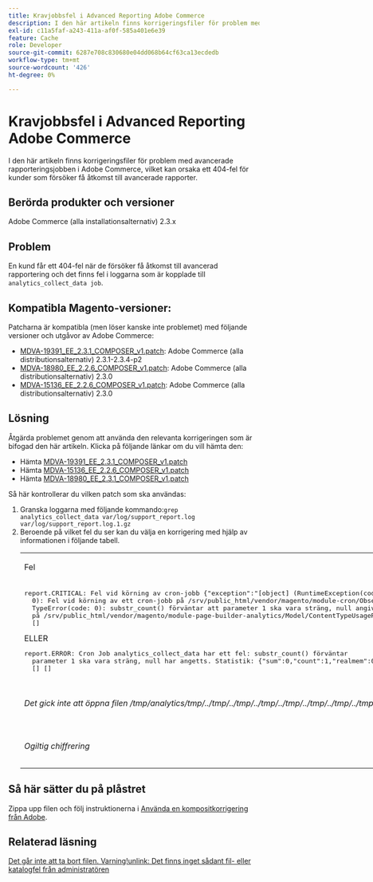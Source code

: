 ```yaml
---
title: Kravjobbsfel i Advanced Reporting Adobe Commerce
description: I den här artikeln finns korrigeringsfiler för problem med avancerade rapporteringsjobben i Adobe Commerce, vilket kan orsaka ett 404-fel för kunder som försöker få åtkomst till avancerade rapporter.
exl-id: c11a5faf-a243-411a-af0f-585a401e6e39
feature: Cache
role: Developer
source-git-commit: 6287e708c830680e04dd068b64cf63ca13ecdedb
workflow-type: tm+mt
source-wordcount: '426'
ht-degree: 0%

---
```


# Kravjobbsfel i Advanced Reporting Adobe Commerce

I den här artikeln finns korrigeringsfiler för problem med avancerade rapporteringsjobben i Adobe Commerce, vilket kan orsaka ett 404-fel för kunder som försöker få åtkomst till avancerade rapporter.

## Berörda produkter och versioner

Adobe Commerce (alla installationsalternativ) 2.3.x

## Problem

En kund får ett 404-fel när de försöker få åtkomst till avancerad rapportering och det finns fel i loggarna som är kopplade till `analytics_collect_data job`.

## Kompatibla Magento-versioner:

Patcharna är kompatibla (men löser kanske inte problemet) med följande versioner och utgåvor av Adobe Commerce:

* [MDVA-19391\_EE\_2.3.1\_COMPOSER\_v1.patch](assets/MDVA-19391_EE_2.3.1_COMPOSER_v1.patch.zip): Adobe Commerce (alla distributionsalternativ) 2.3.1-2.3.4-p2
* [MDVA-18980\_EE\_2.2.6\_COMPOSER\_v1.patch](assets/MDVA-18980_EE_2.2.6_COMPOSER_v1.patch.zip): Adobe Commerce (alla distributionsalternativ) 2.3.0
* [MDVA-15136\_EE\_2.2.6\_COMPOSER\_v1.patch](assets/MDVA-15136_EE_2.2.6_COMPOSER_v1.patch.zip): Adobe Commerce (alla distributionsalternativ) 2.3.0

## **Lösning**

Åtgärda problemet genom att använda den relevanta korrigeringen som är bifogad den här artikeln. Klicka på följande länkar om du vill hämta den:

* Hämta [MDVA-19391\_EE\_2.3.1\_COMPOSER\_v1.patch](assets/MDVA-19391_EE_2.3.1_COMPOSER_v1.patch.zip)
* Hämta [MDVA-15136\_EE\_2.2.6\_COMPOSER\_v1.patch](assets/MDVA-15136_EE_2.2.6_COMPOSER_v1.patch.zip)
* Hämta [MDVA-18980\_EE\_2.3.1\_COMPOSER\_v1.patch](assets/MDVA-18980_EE_2.2.6_COMPOSER_v1.patch.zip)

Så här kontrollerar du vilken patch som ska användas:

<ol><li>Granska loggarna med följande kommando:<code>grep analytics_collect_data var/log/support_report.log var/log/support_report.log.1.gz</code>
</li><li>Beroende på vilket fel du ser kan du välja en korrigering med hjälp av informationen i följande tabell.<table style="width: 826px;">
<tbody>
<tr>
<td class="wysiwyg-text-align-center">
<p>Fel</p>
</td>
<td class="wysiwyg-text-align-center">Lappa</td>
</tr>
<tr>
<td>
<pre>report.CRITICAL: Fel vid körning av cron-jobb {"exception":"[object] (RuntimeException(code:
  0): Fel vid körning av ett cron-jobb på /srv/public_html/vendor/magento/module-cron/Observer/ProcessCronQueueObserver.php:327,
  TypeError(code: 0): substr_count() förväntar att parameter 1 ska vara sträng, null angiven
  på /srv/public_html/vendor/magento/module-page-builder-analytics/Model/ContentTypeUsageReportProvider.php:106)"}
  []</pre>ELLER<pre>report.ERROR: Cron Job analytics_collect_data har ett fel: substr_count() förväntar
  parameter 1 ska vara sträng, null har angetts. Statistik: {"sum":0,"count":1,"realmem":0,"emalloc":0,"realmem_start":224919552,"emalloc_start":216398384}
  [] []</pre>
<p> </p>
</td>
<td>Använd <a href="assets/MDVA-19391_EE_2.3.1_COMPOSER_v1.patch">MDVA-19391_EE_2.3.1_COMPOSER_v1.patch.zip</a>, rensa cachen och vänta 24 timmar på att jobbet ska köras igen och försök igen.</td>
</tr>
<tr>
<td>
<p><em>Det gick inte att öppna filen /tmp/analytics/tmp/../tmp/../tmp/../tmp/../tmp/../tmp/../tmp/../tmp/../tmp/../tmp/../tmp/../tmp/./tmp/ ../tmp/../tmp/../tmp/../tmp/../</em></p>
</td>
<td>Använd <a href="assets/MDVA-15136_EE_2.2.6_COMPOSER_v1.patch">MDVA-15136_EE_2.2.6_COMPOSER_v1.patch.zip</a>, rensa cachen och vänta 24 timmar på att jobbet ska köras igen och försök igen.</td>
</tr>
<tr>
<td><em>Ogiltig chiffrering</em></td>
<td>Använd <a href="assets/MDVA-18980_EE_2.2.6_COMPOSER_v1.patch">MDVA-18980_EE_2.2.6_COMPOSER_v1.patch.zip</a>, rensa cachen och vänta 24 timmar på att jobbet ska köras igen och försök igen.</td>
</tr>
</tbody>
</table>
</li></ol>

## Så här sätter du på plåstret

Zippa upp filen och följ instruktionerna i [Använda en kompositkorrigering från Adobe](/help/how-to/general/how-to-apply-a-composer-patch-provided-by-magento.md).

## Relaterad läsning

[Det går inte att ta bort filen. Varning!unlink: Det finns inget sådant fil- eller katalogfel från administratören](/help/troubleshooting/miscellaneous/file-cannot-be-deleated-no-file-or-directory.md)
